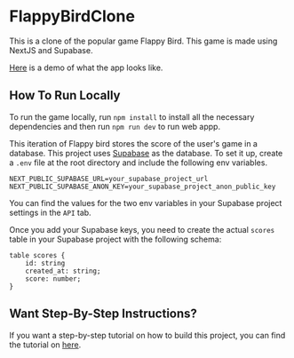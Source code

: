 # FlappyBirdClone

This is a clone of the popular game Flappy Bird. This game is made using NextJS and Supabase.

[Here](https://youtu.be/OqO05TfRE3A) is a demo of what the app looks like.


## How To Run Locally

To run the game locally, run `npm install` to install all the necessary dependencies and then run `npm run dev` to run web appp.

This iteration of Flappy bird stores the score of the user's game in a database. 
This project uses [Supabase](https://supabase.com/) as the database. To set it up, create a `.env` file at the 
root directory and include the following env variables.

```
NEXT_PUBLIC_SUPABASE_URL=your_supabase_project_url
NEXT_PUBLIC_SUPABASE_ANON_KEY=your_supabase_project_anon_public_key
```

You can find the values for the two env variables in your Supabase project settings in the `API` tab.

Once you add your Supabase keys, you need to create the actual `scores` table in your Supabase project with the following schema:


```
table scores {
    id: string
    created_at: string;
    score: number;
}
```

## Want Step-By-Step Instructions?

If you want a step-by-step tutorial on how to build this project, you can find the tutorial on [here](https://www.sweprojects.com/projects/preview/clgk8x5w1000cvrvb86b13ut7).

